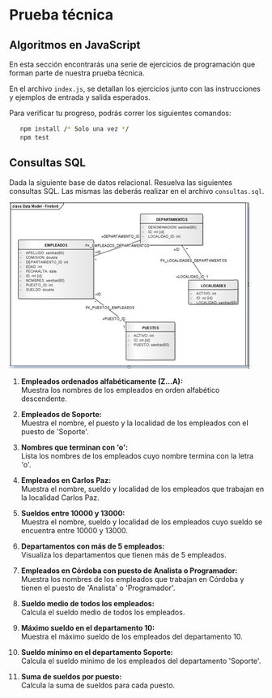 # Prueba técnica

## Algoritmos en JavaScript

En esta sección encontrarás una serie de ejercicios de programación que forman parte de nuestra prueba técnica.

En el archivo `index.js`, se detallan los ejercicios junto con las instrucciones y ejemplos de entrada y salida esperados.

Para verificar tu progreso, podrás correr los siguientes comandos:

```bash
   npm install /* Solo una vez */
   npm test
```

## Consultas SQL

Dada la siguiente base de datos relacional.
Resuelva las siguientes consultas SQL.
Las mismas las deberás realizar en el archivo `consultas.sql`.

![Diagrama de la base de datos](./assets/diagram-readme.png)

1. **Empleados ordenados alfabéticamente (Z...A):**  
   Muestra los nombres de los empleados en orden alfabético descendente.

2. **Empleados de Soporte:**  
   Muestra el nombre, el puesto y la localidad de los empleados con el puesto de 'Soporte'.

3. **Nombres que terminan con 'o':**  
   Lista los nombres de los empleados cuyo nombre termina con la letra 'o'.

4. **Empleados en Carlos Paz:**  
   Muestra el nombre, sueldo y localidad de los empleados que trabajan en la localidad Carlos Paz.

5. **Sueldos entre 10000 y 13000:**  
   Muestra el nombre, sueldo y localidad de los empleados cuyo sueldo se encuentra entre 10000 y 13000.

6. **Departamentos con más de 5 empleados:**  
   Visualiza los departamentos que tienen más de 5 empleados.

7. **Empleados en Córdoba con puesto de Analista o Programador:**  
   Muestra los nombres de los empleados que trabajan en Córdoba y tienen el puesto de 'Analista' o 'Programador'.

8. **Sueldo medio de todos los empleados:**  
   Calcula el sueldo medio de todos los empleados.

9. **Máximo sueldo en el departamento 10:**  
   Muestra el máximo sueldo de los empleados del departamento 10.

10. **Sueldo mínimo en el departamento Soporte:**  
    Calcula el sueldo mínimo de los empleados del departamento 'Soporte'.

11. **Suma de sueldos por puesto:**  
    Calcula la suma de sueldos para cada puesto.
